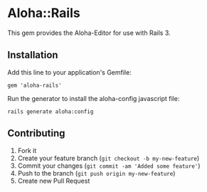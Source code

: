 # Aloha::Rails

This gem provides the Aloha-Editor for use with Rails 3.

## Installation

Add this line to your application's Gemfile:

    gem 'aloha-rails'

Run the generator to install the aloha-config javascript file:

    rails generate aloha:config

## Contributing

1. Fork it
2. Create your feature branch (`git checkout -b my-new-feature`)
3. Commit your changes (`git commit -am 'Added some feature'`)
4. Push to the branch (`git push origin my-new-feature`)
5. Create new Pull Request
